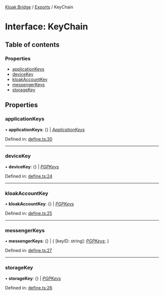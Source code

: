 [Kloak Bridge](../README.md) / [Exports](../modules.md) / KeyChain

# Interface: KeyChain

## Table of contents

### Properties

- [applicationKeys](keychain.md#applicationkeys)
- [deviceKey](keychain.md#devicekey)
- [kloakAccountKey](keychain.md#kloakaccountkey)
- [messengerKeys](keychain.md#messengerkeys)
- [storageKey](keychain.md#storagekey)

## Properties

### applicationKeys

• **applicationKeys**: {} \| [*ApplicationKeys*](applicationkeys.md)

Defined in: [define.ts:30](https://github.com/CoNET-project/kloak-bridge/blob/985ebb2/src/define.ts#L30)

___

### deviceKey

• **deviceKey**: {} \| [*PGPKeys*](pgpkeys.md)

Defined in: [define.ts:24](https://github.com/CoNET-project/kloak-bridge/blob/985ebb2/src/define.ts#L24)

___

### kloakAccountKey

• **kloakAccountKey**: {} \| [*PGPKeys*](pgpkeys.md)

Defined in: [define.ts:25](https://github.com/CoNET-project/kloak-bridge/blob/985ebb2/src/define.ts#L25)

___

### messengerKeys

• **messengerKeys**: {} \| { [keyID: string]: [*PGPKeys*](pgpkeys.md);  }

Defined in: [define.ts:27](https://github.com/CoNET-project/kloak-bridge/blob/985ebb2/src/define.ts#L27)

___

### storageKey

• **storageKey**: {} \| [*PGPKeys*](pgpkeys.md)

Defined in: [define.ts:26](https://github.com/CoNET-project/kloak-bridge/blob/985ebb2/src/define.ts#L26)
